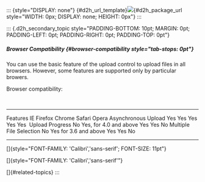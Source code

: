 ::: {style="DISPLAY: none"}
[](ms-xhelp:///?Id=d2h_url_template){#d2h_url_template}![](!package_url!){#d2h_package_url style="WIDTH: 0px; DISPLAY: none; HEIGHT: 0px"}
:::

::: {.d2h_secondary_topic style="PADDING-BOTTOM: 10pt; MARGIN: 0pt; PADDING-LEFT: 0pt; PADDING-RIGHT: 0pt; PADDING-TOP: 0pt"}
##### Browser Compatibility {#browser-compatibility style="tab-stops: 0pt"}

You can use the basic feature of the upload control to upload files in all browsers. However, some features are supported only by particular browers.

Browser compatibility:

 

  ------------------------- ----- ------------------------ -------- -------- -------
  Features                  IE    Firefox                  Chrome   Safari   Opera
  Asynchronous Upload       Yes   Yes                      Yes      Yes      Yes
   Upload Progress          No    Yes, for 4.0 and above   Yes      Yes      No
  Multiple File Selection   No    Yes for 3.6 and above    Yes      Yes      No
  ------------------------- ----- ------------------------ -------- -------- -------

[]{style="FONT-FAMILY: 'Calibri','sans-serif'; FONT-SIZE: 11pt"} 

[]{style="FONT-FAMILY: 'Calibri','sans-serif'"} 

[]{#related-topics}
:::
